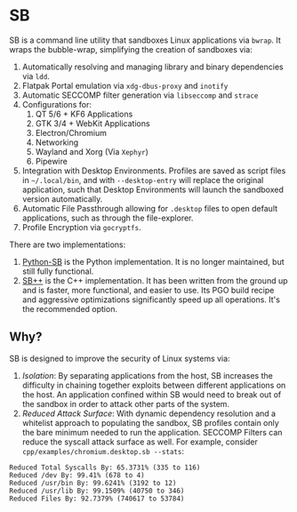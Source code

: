 # SB

SB is a command line utility that sandboxes Linux applications via `bwrap`.  It wraps the bubble-wrap, simplifying the creation of sandboxes via:
1. Automatically resolving and managing library and binary dependencies via `ldd`.
2. Flatpak Portal emulation via `xdg-dbus-proxy` and `inotify`
3. Automatic SECCOMP filter generation via `libseccomp` and `strace`
4. Configurations for:
	1. QT 5/6 + KF6 Applications
	2. GTK 3/4 + WebKit Applications
	3. Electron/Chromium
	4. Networking
	5. Wayland and Xorg (Via `Xephyr`)
	6. Pipewire
5. Integration with Desktop Environments. Profiles are saved as script files in `~/.local/bin`, and with `--desktop-entry` will replace the original application, such that Desktop Environments will launch the sandboxed version automatically.
6. Automatic File Passthrough allowing for `.desktop` files to open default applications, such as through the file-explorer.
7. Profile Encryption via `gocryptfs`.

There are two implementations:

1. [Python-SB](./python/README.md) is the Python implementation. It is no longer maintained, but still fully functional.
2. [SB++](./cpp/README.md) is the C++ implementation. It has been written from the ground up and is faster, more functional, and easier to use. Its PGO build recipe and aggressive optimizations significantly speed up all operations. It's the recommended option.

## Why?

SB is designed to improve the security of Linux systems via:
1. *Isolation*: By separating applications from the host, SB increases the difficulty in chaining together exploits between different applications on the host. An application confined within SB would need to break out of the sandbox in order to attack other parts of the system.
2. *Reduced Attack Surface*: With dynamic dependency resolution and a whitelist approach to populating the sandbox, SB profiles contain only the bare minimum needed to run the application. SECCOMP Filters can reduce the syscall attack surface as well. For example, consider `cpp/examples/chromium.desktop.sb --stats`:

```
Reduced Total Syscalls By: 65.3731% (335 to 116)  
Reduced /dev By: 99.41% (678 to 4)  
Reduced /usr/bin By: 99.6241% (3192 to 12)  
Reduced /usr/lib By: 99.1509% (40750 to 346)  
Reduced Files By: 92.7379% (740617 to 53784)
```
